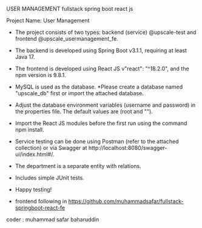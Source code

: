 USER MANAGEMENT fullstack spring boot react js

Project Name: User Management

- The project consists of two types: backend (service) @upscale-test and frontend @upscale_usermanagement_fe.
- The backend is developed using Spring Boot v3.1.1, requiring at least Java 17.
- The frontend is developed using React JS v"react": "^18.2.0", and the npm version is 9.8.1.
- MySQL is used as the database. *Please create a database named "upscale_db" first or import the attached database.
- Adjust the database environment variables (username and password) in the properties file. The default values are (root and "").
- Import the React JS modules before the first run using the command npm install.
- Service testing can be done using Postman (refer to the attached collection) or via Swagger at http://localhost:8080/swagger-ui/index.html#/.
- The department is a separate entity with relations.
- Includes simple JUnit tests.
- Happy testing!

- frontend following in https://github.com/muhammadsafar/fullstack-springboot-react-fe

coder : muhammad safar baharuddin 

